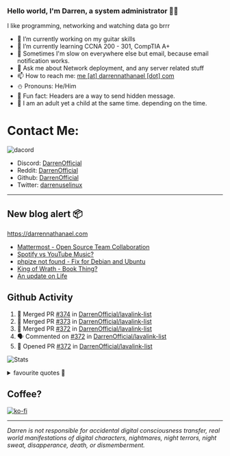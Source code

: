 ### Hello world, I'm Darren, a system administrator 👨‍💻
I like programming, networking and watching data go brrr


- 🔭 I’m currently working on my guitar skills
- 🌴 I’m currently learning CCNA 200 - 301, CompTIA A+ 
- 🚀 Sometimes I'm slow on everywhere else but email, because email notification works.
- 💬 Ask me about Network deployment, and any server related stuff 
- 📫 How to reach me: [me [at] darrennathanael [dot] com](mailto:me@darrennathanael.com) 
- ⛄️ Pronouns: He/Him
- 🍪 Fun fact: Headers are a way to send hidden message.
- 🍻 I am an adult yet a child at the same time. depending on the time.

# Contact Me:

![dacord](https://discord.c99.nl/widget/theme-4/508296903960821771.png)

- Discord: [DarrenOfficial](https://discord.darrennathanael.com)
- Reddit: [DarrenOfficial](https://reddit.com/u/DarrenOfficiallol)
- Github: [DarrenOfficial](https://github.com/DarrenOfficial)
- Twitter: [darrenuselinux](https://twitter.com/darrenuselinux)


---
## New blog alert 📦
https://darrennathanael.com
<!-- BLOG-POST-LIST:START -->
- [Mattermost - Open Source Team Collaboration](https://blog.darrennathanael.com/posts/mattermost-review/)
- [Spotify vs YouTube Music?](https://blog.darrennathanael.com/posts/spotify-or-youtube-music/)
- [phpize not found - Fix for Debian and Ubuntu](https://blog.darrennathanael.com/posts/phpize-not-found/)
- [King of Wrath - Book Thing?](https://blog.darrennathanael.com/posts/king-of-wrath/)
- [An update on Life](https://blog.darrennathanael.com/posts/an-update-on-life/)
<!-- BLOG-POST-LIST:END -->

## Github Activity
<!--START_SECTION:activity-->
1. 🎉 Merged PR [#374](https://github.com/DarrenOfficial/lavalink-list/pull/374) in [DarrenOfficial/lavalink-list](https://github.com/DarrenOfficial/lavalink-list)
2. 🎉 Merged PR [#373](https://github.com/DarrenOfficial/lavalink-list/pull/373) in [DarrenOfficial/lavalink-list](https://github.com/DarrenOfficial/lavalink-list)
3. 🎉 Merged PR [#372](https://github.com/DarrenOfficial/lavalink-list/pull/372) in [DarrenOfficial/lavalink-list](https://github.com/DarrenOfficial/lavalink-list)
4. 🗣 Commented on [#372](https://github.com/DarrenOfficial/lavalink-list/pull/372#issuecomment-1806349169) in [DarrenOfficial/lavalink-list](https://github.com/DarrenOfficial/lavalink-list)
5. 💪 Opened PR [#372](https://github.com/DarrenOfficial/lavalink-list/pull/372) in [DarrenOfficial/lavalink-list](https://github.com/DarrenOfficial/lavalink-list)
<!--END_SECTION:activity-->


![Stats](https://github-readme-stats.vercel.app/api?username=DarrenOfficial&layout=compact&hide_border=true&hide_title=true&count_private=true&include_all_commits=true&show_icons=true&bg_color=00000000&text_color=c3c6ce&icon_color=4e64f7)


<details>
<summary>favourite quotes 🍻</summary>
<br>
<i>"Always trust what others say or write without ever questioning them. Especially their code."</i> -Albert Einstein
<br><br>
  <i>"If she this easy, then she prolly got a diseasy"</i> -Dr Martin Luther King
  <br><br>
  <i>"If a woman is giving you what you want, it is deception."</i> -Sun Tzu, Art of War
</details>


## Coffee?

[![ko-fi](https://ko-fi.com/img/githubbutton_sm.svg)](https://ko-fi.com/R6R1311CB)

---

_Darren is not responsible for accidental digital consciousness transfer, real world manifestations of digital characters, nightmares, night terrors, night sweat, disapperance, death, or dismemberment._
